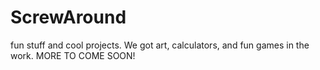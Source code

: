 # ScrewAround
fun stuff and cool projects.
We got art, calculators, and fun games in the work.
MORE TO COME SOON!
